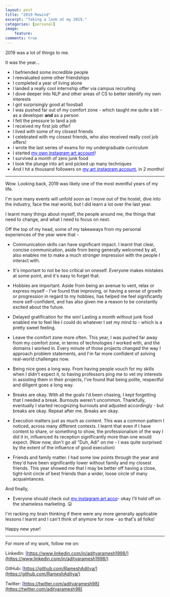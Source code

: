 ```yaml
---
layout: post
title: "2019 Rewind"
excerpt: "Taking a look at my 2019."
categories: [personal]
image:
    feature: 
comments: true
---
```


2019 was a lot of things to me.

It was the year...
- I befriended some incredible people
- I reevaluated some other friendships
- I completed a year of living alone 
- I landed a really cool internship offer via campus recruiting
- I dove deeper into NLP and other areas of CS to better identify my own interests
- I got surprisingly good at foosball
- I was pushed far out of my comfort zone - which taught me quite a bit - as a developer **and** as a person  
- I felt the pressure to land a job
- I received my first job offer!
- I lived with some of my closest friends
- I celebrated with my closest friends, who also received really cool job offers!
- I wrote the last series of exams for my undergraduate curriculum
- I started <a href="https://instagram.com/adityadraws" target="_blank" style="color:blue;">my own instagram art account</a>!
- I survived a month of zero junk food
- I took the plunge into art and picked up many techniques
- And I hit a thousand followers on <a href="https://instagram.com/adityadraws" target="_blank" style="color:blue;">my art instagram account</a>, in 2 months!

----------------------------------------------------------------

Wow. Looking back, 2019 was likely one of the most eventful years of my life.

I'm sure many events will unfold soon as I move out of the hostel, dive into the industry, face the real world, but I did learn a lot over the last year.

I learnt many things about myself, the people around me, the things that need to change, and what I need to focus on next.

Off the top of my head, some of my takeaways from my personal experiences of the year were that -

- Communication skills can have significant impact. I learnt that clear, concise communication, aside from being generally welcomed by all, also enables me to make a much stronger impression with the people I interact with.

- It's important to not be too critical on oneself. Everyone makes mistakes at some point, and it's easy to forget that. 

- Hobbies are important. Aside from being an avenue to vent, relax or express myself - I've found that improving, or having a sense of growth or progression in regard to my hobbies, has helped me feel significantly more self-confident, and has also given me a reason to be constantly excited about the future.

- Delayed gratification for the win! Lasting a month without junk food enabled me to feel like I could do whatever I set my mind to - which is a pretty sweet feeling.

- Leave the comfort zone more often. This year, I was pushed far away from my comfort zone, in terms of technologies I worked with, and the domains I worked in. Every minute of those projects changed the way I approach problem statements, and I'm far more confident of solving real-world challenges now.

- Being nice goes a long way. From having people vouch for my skills when I didn't expect it, to having professors ping me to vet my interests in assisting them in their projects, I've found that being polite, respectful and diligent goes a long way.

- Breaks are okay. With all the goals I'd been chasing, I kept forgetting that I needed a break. Burnouts weren't uncommon. Thankfully, eventually I started recognizing burnouts and adjusted accordingly - but breaks are okay. Repeat after me. Breaks are okay.

- Execution matters just as much as content. This was a common pattern I noticed, across many different contexts. I learnt that even if I have content to share, or something to show, the professionalism of the way I did it in, influenced its reception significantly more than one would expect. (Now now, don't go all "Duh, Adi" on me - I was quite surprised by the extent of the influence of good execution)

- Friends and family matter. I had some low points through the year and they'd have been significantly lower without family and my closest friends. This year showed me that I may be better off having a close, tight-knit circle of best friends than a wider, loose circle of many acquaintances.

And finally,

- Everyone should check out <a href="https://instagram.com/adityadraws" target="_blank" style="color:blue;">my instagram art acco</a>- okay I'll hold off on the shameless marketing. 😛

I'm racking my brain thinking if there were any more generally applicable lessons I learnt and I can't think of anymore for now - so that's all folks!

Happy new year! 

------------------------------------------------------------------------------------------------------

For more of my work, follow me on:

LinkedIn: <span style="color:blue">[https://www.linkedin.com/in/adityaramesh1998/](https://www.linkedin.com/in/adityaramesh1998/)</span>

GitHub: <span style="color:blue">[https://github.com/RameshAditya/](https://github.com/RameshAditya/)</span>

Twitter: <span style="color:blue">[https://twitter.com/adityaramesh98](https://twitter.com/adityaramesh98)</span> 